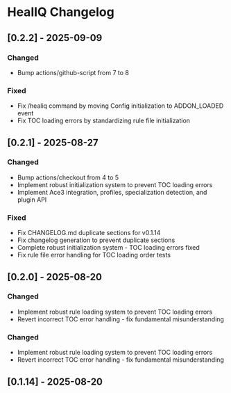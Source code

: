 # HealIQ Changelog

## [0.2.2] - 2025-09-09

### Changed
- Bump actions/github-script from 7 to 8

### Fixed
- Fix /healiq command by moving Config initialization to ADDON_LOADED event
- Fix TOC loading errors by standardizing rule file initialization
## [0.2.1] - 2025-08-27

### Changed
- Bump actions/checkout from 4 to 5
- Implement robust initialization system to prevent TOC loading errors
- Implement Ace3 integration, profiles, specialization detection, and plugin API

### Fixed
- Fix CHANGELOG.md duplicate sections for v0.1.14
- Fix changelog generation to prevent duplicate sections
- Complete robust initialization system - TOC loading errors fixed
- Fix rule file error handling for TOC loading order tests
## [0.2.0] - 2025-08-20

### Changed
- Implement robust rule loading system to prevent TOC loading errors
- Revert incorrect TOC error handling - fix fundamental misunderstanding

### Changed
- Implement robust rule loading system to prevent TOC loading errors
- Revert incorrect TOC error handling - fix fundamental misunderstanding

## [0.1.14] - 2025-08-20

